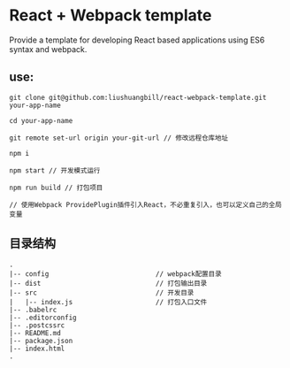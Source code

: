 # React + Webpack template

Provide a template for developing React based applications using ES6 syntax and webpack.

## use:
```npm
git clone git@github.com:liushuangbill/react-webpack-template.git your-app-name

cd your-app-name

git remote set-url origin your-git-url // 修改远程仓库地址

npm i

npm start // 开发模式运行

npm run build // 打包项目

// 使用Webpack ProvidePlugin插件引入React，不必重复引入，也可以定义自己的全局变量
```

## 目录结构
```
.
|-- config                           // webpack配置目录
|-- dist                             // 打包输出目录
|-- src                              // 开发目录
|   |-- index.js                     // 打包入口文件
|-- .babelrc
|-- .editorconfig
|-- .postcssrc
|-- README.md
|-- package.json
|-- index.html
.
```

